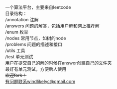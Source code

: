 一个算法平台，主要来自leetcode  
目录结构：  
/annotation 注解  
/answers 问题的解答，包括用户解和网上推荐解  
/enum 枚举  
/nodes 常用节点，如树的node  
/problems 问题的描述和接口  
/utils 工具  
/test 单元测试  
用户在提交自己的解的时候在answer创建自己的文件夹  
最好有单元测试，方便后人使用  
~~欢迎fork！~~  
有问题联系windlikelyc@gmail.com  